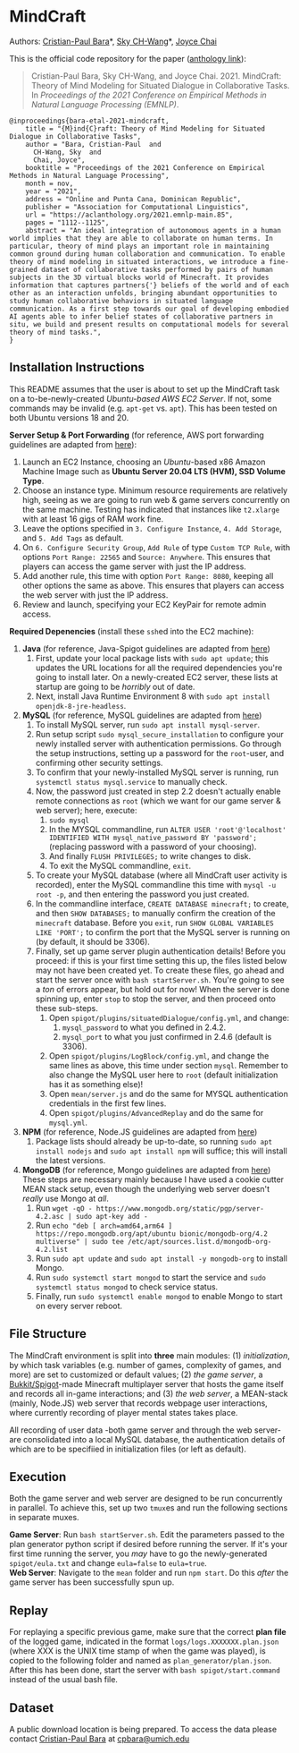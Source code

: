 # MindCraft

Authors: [Cristian-Paul Bara](https://sled.eecs.umich.edu/author/cristian-paul-bara/)\*, [Sky CH-Wang](https://skywang.me)\*, [Joyce Chai](https://web.eecs.umich.edu/~chaijy/)

This is the official code repository for the paper ([anthology link](https://aclanthology.org/2021.emnlp-main.85/)): 
> Cristian-Paul Bara, Sky CH-Wang, and Joyce Chai. 2021. MindCraft: Theory of Mind Modeling for Situated Dialogue in Collaborative Tasks. In *Proceedings of the 2021 Conference on Empirical Methods in Natural Language Processing (EMNLP)*.

```
@inproceedings{bara-etal-2021-mindcraft,
    title = "{M}ind{C}raft: Theory of Mind Modeling for Situated Dialogue in Collaborative Tasks",
    author = "Bara, Cristian-Paul  and
      CH-Wang, Sky  and
      Chai, Joyce",
    booktitle = "Proceedings of the 2021 Conference on Empirical Methods in Natural Language Processing",
    month = nov,
    year = "2021",
    address = "Online and Punta Cana, Dominican Republic",
    publisher = "Association for Computational Linguistics",
    url = "https://aclanthology.org/2021.emnlp-main.85",
    pages = "1112--1125",
    abstract = "An ideal integration of autonomous agents in a human world implies that they are able to collaborate on human terms. In particular, theory of mind plays an important role in maintaining common ground during human collaboration and communication. To enable theory of mind modeling in situated interactions, we introduce a fine-grained dataset of collaborative tasks performed by pairs of human subjects in the 3D virtual blocks world of Minecraft. It provides information that captures partners{'} beliefs of the world and of each other as an interaction unfolds, bringing abundant opportunities to study human collaborative behaviors in situated language communication. As a first step towards our goal of developing embodied AI agents able to infer belief states of collaborative partners in situ, we build and present results on computational models for several theory of mind tasks.",
}
```

## Installation Instructions

This README assumes that the user is about to set up the MindCraft task on a to-be-newly-created _Ubuntu-based AWS EC2 Server_. If not, some commands may be invalid (e.g. `apt-get` vs. `apt`). This has been tested on both Ubuntu versions 18 and 20.

__Server Setup & Port Forwarding__ (for reference, AWS port forwarding guidelines are adapted from [here](https://medium.com/@sumekenov/how-to-launch-minecraft-server-on-aws-7f4b9f7febf7)):

1. Launch an EC2 Instance, choosing an _Ubuntu_-based x86 Amazon Machine Image such as __Ubuntu Server 20.04 LTS (HVM), SSD Volume Type__.
2. Choose an instance type. Minimum resource requirements are relatively high, seeing as we are going to run web & game servers concurrently on the same machine. Testing has indicated that instances like `t2.xlarge` with at least 16 gigs of RAM work fine.
3. Leave the options specified in `3. Configure Instance`, `4. Add Storage`, and `5. Add Tags` as default.
4. On `6. Configure Security Group`, `Add Rule` of type `Custom TCP Rule`, with options `Port Range: 22565` and `Source: Anywhere`. This ensures that players can access the game server with just the IP address.
5. Add another rule, this time with option `Port Range: 8080`, keeping all other options the same as above. This ensures that players can access the web server with just the IP address.
6. Review and launch, specifying your EC2 KeyPair for remote admin access.

__Required Depenencies__ (install these `ssh`ed into the EC2 machine):

1. __Java__ (for reference, Java-Spigot guidelines are adapted from [here](https://www.spigotmc.org/wiki/buildtools/#linux))
   1. First, update your local package lists with `sudo apt update`; this updates the URL locations for all the required dependencies you're going to install later. On a newly-created EC2 server, these lists at startup are going to be _horribly_ out of date.
   2. Next, install Java Runtime Environment 8 with `sudo apt install openjdk-8-jre-headless`.
2. __MySQL__ (for reference, MySQL guidelines are adapted from [here](https://www.digitalocean.com/community/tutorials/how-to-install-mysql-on-ubuntu-18-04))
   1. To install MySQL server, run `sudo apt install mysql-server`.
   2. Run setup script `sudo mysql_secure_installation` to configure your newly installed server with authentication permissions. Go through the setup instructions, setting up a password for the `root`-user, and confirming other security settings.
   3. To confirm that your newly-installed MySQL server is running, run `systemctl status mysql.service` to manually check.
   4. Now, the password just created in step 2.2 doesn't actually enable remote connections as `root` (which we want for our game server & web server); here, execute:
      1. `sudo mysql`
      2. In the MYSQL commandline, run `ALTER USER 'root'@'localhost' IDENTIFIED WITH mysql_native_password BY 'password';` (replacing password with a password of your choosing).
      3. And finally `FLUSH PRIVILEGES;` to write changes to disk.
      4. To exit the MySQL commandline, `exit`.
   5. To create your MySQL database (where all MindCraft user activity is recorded), enter the MySQL commandline this time with `mysql -u root -p`, and then entering the password you just created.
   6. In the commandline interface, `CREATE DATABASE minecraft;` to create, and then `SHOW DATABASES;` to manually confirm the creation of the `minecraft` database. Before you `exit`, run `SHOW GLOBAL VARIABLES LIKE 'PORT';` to confirm the port that the MySQL server is running on (by default, it should be 3306).
   7. Finally, set up game server plugin authentication details! Before you proceed: if this is your first time setting this up, the files listed below may not have been created yet. To create these files, go ahead and start the server once with `bash startServer.sh`. You're going to see a _ton_ of errors appear, but hold out for now! When the server is done spinning up, enter `stop` to stop the server, and then proceed onto these sub-steps.
      1. Open `spigot/plugins/situatedDialogue/config.yml`, and change:
         1. `mysql_password` to what you defined in 2.4.2.
         2. `mysql_port` to what you just confirmed in 2.4.6 (default is 3306).
      2. Open `spigot/plugins/LogBlock/config.yml`, and change the same lines as above, this time under section `mysql`. Remember to also change the MySQL user here to `root` (default initialization has it as something else)!
      3. Open `mean/server.js` and do the same for MYSQL authentication credentials in the first few lines.
      4. Open `spigot/plugins/AdvancedReplay` and do the same for `mysql.yml`.
3. __NPM__ (for reference, Node.JS guidelines are adapted from [here](https://linuxize.com/post/how-to-install-node-js-on-ubuntu-18.04/))
   1. Package lists should already be up-to-date, so running `sudo apt install nodejs` and `sudo apt install npm` will suffice; this will install the latest versions.
4. __MongoDB__ (for reference, Mongo guidelines are adapted from [here](https://medium.com/faun/install-mongodb-on-aws-ubuntu-ec2-instance-6794cd8e3b4e)) These steps are necessary mainly because I have used a cookie cutter MEAN stack setup, even though the underlying web server doesn't _really_ use Mongo at _all_.
   1. Run `wget -qO - https://www.mongodb.org/static/pgp/server-4.2.asc | sudo apt-key add -`
   2. Run `echo "deb [ arch=amd64,arm64 ] https://repo.mongodb.org/apt/ubuntu bionic/mongodb-org/4.2 multiverse" | sudo tee /etc/apt/sources.list.d/mongodb-org-4.2.list`
   3. Run `sudo apt update` and `sudo apt install -y mongodb-org` to install Mongo.
   4. Run `sudo systemctl start mongod` to start the service and `sudo systemctl status mongod` to check service status.
   5. Finally, run `sudo systemctl enable mongod` to enable Mongo to start on every server reboot.

## File Structure

The MindCraft environment is split into __three__ main modules: (1) _initialization_, by which task variables (e.g. number of games, complexity of games, and more) are set to customized or default values; (2) _the game server_, a [Bukkit/Spigot](https://dev.bukkit.org/)-made Minecraft multiplayer server that hosts the game itself and records all in-game interactions; and (3) _the web server_, a MEAN-stack (mainly, Node.JS) web server that records webpage user interactions, where currently recording of player mental states takes place.

All recording of user data -both game server and through the web server- are consolidated into a local MySQL database, the authentication details of which are to be specifiied in initialization files (or left as default).

## Execution

Both the game server and web server are designed to be run concurrently in parallel. To achieve this, set up two `tmux`es and run the following sections in separate muxes.

__Game Server__: Run `bash startServer.sh`. Edit the parameters passed to the plan generator python script if desired before running the server. If it's your first time running the server, you _may_ have to go the newly-generated `spigot/eula.txt` and change `eula=false` to `eula=true`.
\
__Web Server__: Navigate to the `mean` folder and run `npm start`. Do this _after_ the game server has been successfully spun up.

## Replay

For replaying a specific previous game, make sure that the correct __plan file__ of the logged game, indicated in the format `logs/logs.XXXXXXX.plan.json` (where XXX is the UNIX time stamp of when the game was played), is copied to the following folder and named as `plan_generator/plan.json`. After this has been done, start the server with `bash spigot/start.command` instead of the usual bash file. 

## Dataset

A public download location is being prepared. To access the data please contact [Cristian-Paul Bara](https://sled.eecs.umich.edu/author/cristian-paul-bara/) at [cpbara@umich.edu](cpbara@umich.edu)
